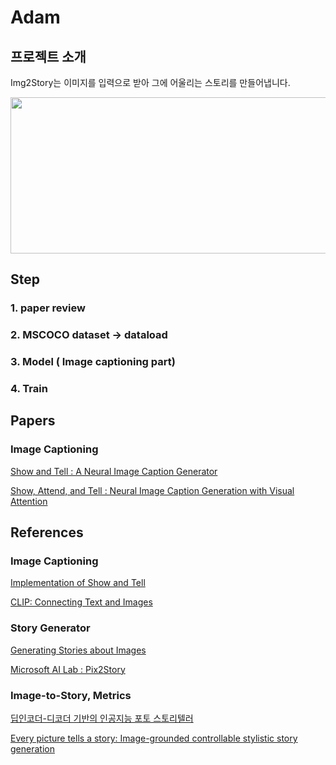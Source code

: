 # Adam

## 프로젝트 소개

Img2Story는 이미지를 입력으로 받아 그에 어울리는 스토리를 만들어냅니다.

<p align="center"><img src="https://user-images.githubusercontent.com/69384652/170828601-c7c804bc-2c48-4b39-af9f-924db5a0aa7b.png" height="250px" width="650px"></p>

## Step

### 1. paper review
### 2. MSCOCO dataset -> dataload
### 3. Model ( Image captioning part)
### 4. Train

## Papers

### Image Captioning
[Show and Tell : A Neural Image Caption Generator](https://arxiv.org/abs/1411.4555)

[Show, Attend, and Tell : Neural Image Caption Generation with Visual Attention](https://arxiv.org/abs/1502.03044)


## References

### Image Captioning
[Implementation of Show and Tell](https://github.com/nalbert9/Image-Captioning)

[CLIP: Connecting Text and Images](https://openai.com/blog/clip/)

### Story Generator
[Generating Stories about Images](https://medium.com/@samim/generating-stories-about-images-d163ba41e4ed)

[Microsoft AI Lab : Pix2Story](https://azure.microsoft.com/ko-kr/blog/pix2story-neural-storyteller-which-creates-machine-generated-story-in-several-literature-genre/)

### Image-to-Story, Metrics
[딥인코더-디코더 기반의 인공지능 포토 스토리텔러 ](https://koreascience.kr/article/CFKO201924664108409.pdf)

[Every picture tells a story: Image-grounded controllable stylistic story generation](https://arxiv.org/abs/2209.01638)
